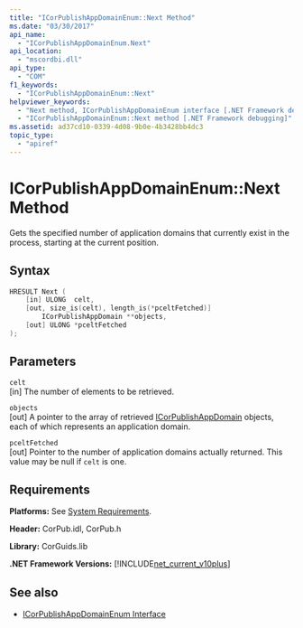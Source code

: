 ```yaml
---
title: "ICorPublishAppDomainEnum::Next Method"
ms.date: "03/30/2017"
api_name: 
  - "ICorPublishAppDomainEnum.Next"
api_location: 
  - "mscordbi.dll"
api_type: 
  - "COM"
f1_keywords: 
  - "ICorPublishAppDomainEnum::Next"
helpviewer_keywords: 
  - "Next method, ICorPublishAppDomainEnum interface [.NET Framework debugging]"
  - "ICorPublishAppDomainEnum::Next method [.NET Framework debugging]"
ms.assetid: ad37cd10-0339-4d08-9b0e-4b3428bb4dc3
topic_type: 
  - "apiref"
---
```

# ICorPublishAppDomainEnum::Next Method
Gets the specified number of application domains that currently exist in the process, starting at the current position.  
  
## Syntax  
  
```cpp  
HRESULT Next (  
    [in] ULONG  celt,  
    [out, size_is(celt), length_is(*pceltFetched)]   
        ICorPublishAppDomain **objects,  
    [out] ULONG *pceltFetched  
);  
```  
  
## Parameters  
 `celt`  
 [in] The number of elements to be retrieved.  
  
 `objects`  
 [out] A pointer to the array of retrieved [ICorPublishAppDomain](../../../../docs/framework/unmanaged-api/debugging/icorpublishappdomain-interface.md) objects, each of which represents an application domain.  
  
 `pceltFetched`  
 [out] Pointer to the number of application domains actually returned. This value may be null if `celt` is one.  
  
## Requirements  
 **Platforms:** See [System Requirements](../../../../docs/framework/get-started/system-requirements.md).  
  
 **Header:** CorPub.idl, CorPub.h  
  
 **Library:** CorGuids.lib  
  
 **.NET Framework Versions:** [!INCLUDE[net_current_v10plus](../../../../includes/net-current-v10plus-md.md)]  
  
## See also

- [ICorPublishAppDomainEnum Interface](../../../../docs/framework/unmanaged-api/debugging/icorpublishappdomainenum-interface.md)
